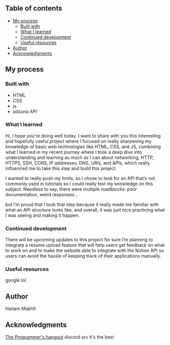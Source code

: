 ## Table of contents

- [My process](#my-process)
  - [Built with](#built-with)
  - [What I learned](#what-i-learned)
  - [Continued development](#continued-development)
  - [Useful resources](#useful-resources)
- [Author](#author)
- [Acknowledgments](#acknowledgments)

## My process

### Built with

- HTML
- CSS
- js
- adzuna API

### What I learned

Hi, I hope you're doing well today. I want to share with you this interesting and hopefully useful project where I focused on really sharpening my knowledge of basic web technologies like HTML, CSS, and JS, combining what I learned in my recent journey where I took a deep dive into understanding and learning as much as I can about networking, HTTP, HTTPS, SSH, CORS, IP addresses, DNS, URIs, and APIs, which really influenced me to take this step and build this project.

I wanted to really push my limits, so I chose to look for an API that’s not commonly used in tutorials so I could really test my knowledge on this subject. Needless to say, there were multiple roadblocks: poor documentation, weird responses...

but I’m proud that I took that step because it really made me familiar with what an API structure looks like, and overall, it was just nice practicing what I was seeing and making it happen.

### Continued development

There will be upcoming updates to this project for sure I’m planning to integrate a resume upload feature that will help users get feedback on what to work on and to make the website able to integrate with the Notion API so users can avoid the hassle of keeping track of their applications manually.

### Useful resources

google lol

## Author

Haitam Makhfi

## Acknowledgments

[The Programmer's hangout](https://discord.gg/programming) discord srv it's the best

